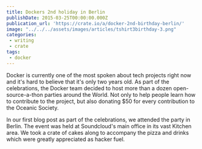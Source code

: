 ```yaml
---
title: Dockers 2nd holiday in Berlin
publishDate: 2015-03-25T00:00:00.000Z
publication_url: 'https://crate.io/a/docker-2nd-birthday-berlin/'
image: "../../../assets/images/articles/tshirt3birthday-3.png"
categories:
 - writing
 - crate
tags:
 - docker
---
```


Docker is currently one of the most spoken about tech projects right now and it's hard to believe that it's only two years old. As part of the celebrations, the Docker team decided to host more than a dozen open-source-a-thon parties around the World. Not only to help people learn how to contribute to the project, but also donating $50 for every contribution to the Oceanic Society.

In our first blog post as part of the celebrations, we attended the party in Berlin. The event was held at Soundcloud's main office in its vast Kitchen area. We took a crate of cakes along to accompany the pizza and drinks which were greatly appreciated as hacker fuel.
